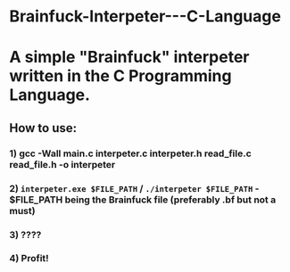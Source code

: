 # Brainfuck-Interpeter---C-Language
# A simple "Brainfuck" interpeter written in the C Programming Language.
## How to use:
### 1) gcc -Wall main.c interpeter.c interpeter.h read_file.c read_file.h -o interpeter
### 2) ` interpeter.exe $FILE_PATH ` / ` ./interpeter $FILE_PATH `  - $FILE_PATH being the Brainfuck file (preferably .bf but not a must)
### 3) ????
### 4) Profit!
